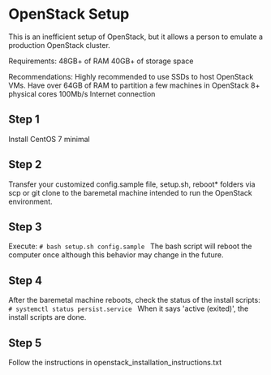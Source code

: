 # OpenStack Setup

This is an inefficient setup of OpenStack, but it allows a person to emulate a production OpenStack cluster.

Requirements:
48GB+ of RAM
40GB+ of storage space

Recommendations:
Highly recommended to use SSDs to host OpenStack VMs.
Have over 64GB of RAM to partition a few machines in OpenStack
8+ physical cores
100Mb/s Internet connection

## Step 1
Install CentOS 7 minimal

## Step 2
Transfer your customized config.sample file, setup.sh, reboot* folders via scp or git clone to the baremetal machine intended to run the OpenStack environment.

## Step 3
Execute:
``# bash setup.sh config.sample ``
The bash script will reboot the computer once although this behavior may change in the future.

## Step 4
After the baremetal machine reboots, check the status of the install scripts:
``# systemctl status persist.service ``
When it says 'active (exited)', the install scripts are done.

## Step 5
Follow the instructions in openstack_installation_instructions.txt
